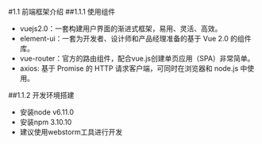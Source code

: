 #1.1 前端框架介绍
##1.1.1 使用组件
* vuejs2.0：一套构建用户界面的渐进式框架，易用、灵活、高效。
* element-ui：一套为开发者、设计师和产品经理准备的基于 Vue 2.0 的组件库。
* vue-router：官方的路由组件，配合vue.js创建单页应用（SPA）非常简单。
* axios: 基于 Promise 的 HTTP 请求客户端，可同时在浏览器和 node.js 中使用。



##1.1.2 开发环境搭建
* 安装node v6.11.0
* 安装npm 3.10.10
* 建议使用webstorm工具进行开发
